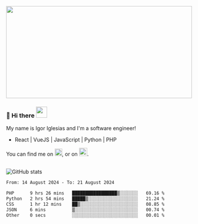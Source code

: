<img src="https://c.tenor.com/KjVxfRrrncUAAAAd/matrix.gif" width="100%" height="250px">

### 🔭 Hi there <img src="https://raw.githubusercontent.com/MartinHeinz/MartinHeinz/master/wave.gif" width="30px">


My name is Igor Iglesias and I'm a software engineer!
<br>

<ul>
  <li> React | VueJS | JavaScript | Python | PHP </li>
</ul>
You can find me on <a href="https://twitter.com/IgorIglesias5"><img src="https://i.imgur.com/JLLlB5S.png" width="20px"></a>, or on <a href="https://www.linkedin.com/in/igor-iglesias-62478428/"><img src="https://i.imgur.com/PXyIkWx.png" width="22px"></a>.

<br>
<br>

![GitHub stats](https://github-readme-stats.vercel.app/api?username=igoiglesias&show_icons=true&count_private=true&theme=chartreuse-dark&hide_title=true)

<!--START_SECTION:waka-->

```txt
From: 14 August 2024 - To: 21 August 2024

PHP      9 hrs 26 mins   █████████████████▒░░░░░░░   69.16 %
Python   2 hrs 54 mins   █████▒░░░░░░░░░░░░░░░░░░░   21.24 %
CSS      1 hr 12 mins    ██▒░░░░░░░░░░░░░░░░░░░░░░   08.85 %
JSON     6 mins          ▒░░░░░░░░░░░░░░░░░░░░░░░░   00.74 %
Other    0 secs          ░░░░░░░░░░░░░░░░░░░░░░░░░   00.01 %
```

<!--END_SECTION:waka-->
